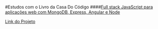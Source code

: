 #Estudos com o Livro da Casa Do Código
####[Full stack JavaScript para aplicações web com MongoDB, Express, Angular e Node](https://www.casadocodigo.com.br/products/livro-mean)

[Link do Projeto]()
